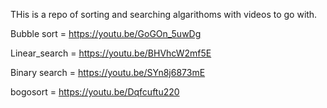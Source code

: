 THis is a repo of sorting and searching algarithoms with videos to go with.

Bubble sort = https://youtu.be/GoGOn_5uwDg

Linear_search = https://youtu.be/BHVhcW2mf5E

Binary search = https://youtu.be/SYn8j6873mE

bogosort  = https://youtu.be/Dqfcuftu220